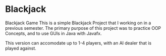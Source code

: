 # Blackjack
Blackjack Game
This is a simple Blackjack Project that I working on in a previous semester.
The primary purpose of this project was to practice OOP Concepts, and to use GUIs in Java with Javafx.

This version can accomodate up to 1-4 players, with an AI dealer that is played against.
